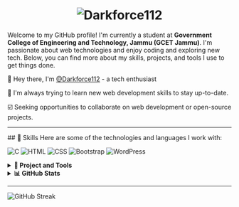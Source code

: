 <!--
# Hi there 👋, I'm Amit Sharma

Welcome to my GitHub profile! I'm currently a student at **Government College of Engineering and Technology, Jammu (GCET Jammu)**. I'm passionate about web technologies and enjoy coding and exploring new tech. Below, you can find more about my skills, projects, and tools I use to get things done.

## 🚀 Skills
Here are some of the technologies and languages I work with:

<p>
  <img src="https://img.shields.io/badge/C-00599C?style=for-the-badge&logo=c&logoColor=white" alt="C"/>
  <img src="https://img.shields.io/badge/HTML5-E34F26?style=for-the-badge&logo=html5&logoColor=white" alt="HTML"/>
  <img src="https://img.shields.io/badge/CSS3-1572B6?style=for-the-badge&logo=css3&logoColor=white" alt="CSS"/>
  <img src="https://img.shields.io/badge/Bootstrap-7952B3?style=for-the-badge&logo=bootstrap&logoColor=white" alt="Bootstrap"/>
  <img src="https://img.shields.io/badge/WordPress-21759B?style=for-the-badge&logo=wordpress&logoColor=white" alt="WordPress"/>
</p>

<details>
  <summary><strong>📂 Project and Tools</strong></summary>
  
  ### Project
  - [**Codevora**](https://codevora.netlify.app): A website showcasing my skills and work.

  ### ⚙️ Things I Use to Get Stuff Done
  - **OS**: Windows 11
  - **Laptop**: HP
  - **Code Editor**: VSCode
</details>

<details>
  <summary><strong>📊 GitHub Stats</strong></summary>

  <div align="center">
  
  ![Amit's GitHub stats](https://github-readme-stats.vercel.app/api?username=darkforce112&show_icons=true&theme=radical)

  [![Top Langs](https://github-readme-stats.vercel.app/api/top-langs/?username=darkforce112&layout=compact&theme=radical)](https://github.com/darkforce112)

  </div>
</details>

Thank you for visiting my GitHub! Let's connect and collaborate on exciting projects. 💻🚀


-->










# <center><img src="https://readme-typing-svg.demolab.com?font=Fira+Code&pause=1000&width=435&lines=Darkforce" alt="Darkforce112" /></center>

Welcome to my GitHub profile! I'm currently a student at **Government College of Engineering and Technology, Jammu (GCET Jammu)**. I'm passionate about web technologies and enjoy coding and exploring new tech. Below, you can find more about my skills, projects, and tools I use to get things done.

👋 Hey there, I'm <a href="https://github.com/Darkforce112">@Darkforce112</a> - a tech enthusiast

👀 I'm always trying to learn new web development skills to stay up-to-date.

☑️ Seeking opportunities to collaborate on web development or open-source projects.


<hr>
## 🚀 Skills
Here are some of the technologies and languages I work with:

<p>
  <img src="https://img.shields.io/badge/C-00599C?style=for-the-badge&logo=c&logoColor=white" alt="C"/>
  <img src="https://img.shields.io/badge/HTML5-E34F26?style=for-the-badge&logo=html5&logoColor=white" alt="HTML"/>
  <img src="https://img.shields.io/badge/CSS3-1572B6?style=for-the-badge&logo=css3&logoColor=white" alt="CSS"/>
  <img src="https://img.shields.io/badge/Bootstrap-7952B3?style=for-the-badge&logo=bootstrap&logoColor=white" alt="Bootstrap"/>
  <img src="https://img.shields.io/badge/WordPress-21759B?style=for-the-badge&logo=wordpress&logoColor=white" alt="WordPress"/>
</p>

<details>
  <summary><strong>📂 Project and Tools</strong></summary>
  
  ### Project
  - [**Web Clusters**](https://webclusters.netlify.app) : A website showcasing my Projects and work.

  ### ⚙️ Things I Use to Get Stuff Done
  - **OS**: Windows 11
  - **Laptop**: HP
  - **Code Editor**: VSCode
</details>
<details>
  <summary><strong>📊 GitHub Stats</strong></summary>

  <div align="center">
  
  ![Amit's GitHub stats](https://github-readme-stats.vercel.app/api?username=darkforce112&show_icons=true&theme=radical)

  [![Top Langs](https://github-readme-stats.vercel.app/api/top-langs/?username=darkforce112&layout=compact&theme=radical)](https://github.com/darkforce112)

  </div>
</details>
<hr>

<p>
<img src="https://streak-stats.demolab.com?user=Darkforce112&theme=dark&border_radius=10" alt="GitHub Streak"/></a>
</p>
